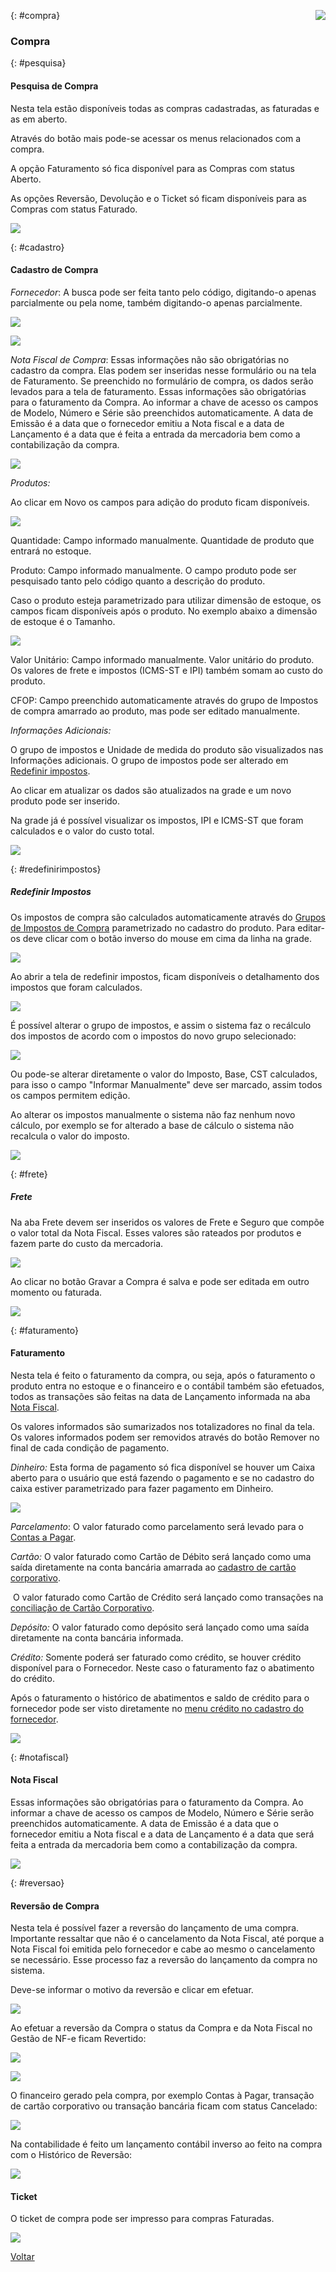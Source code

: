 <a href="http://docs.continentenuvem.com.br/dicas.html#dicas"><img align="right" src="http://docs.continentenuvem.com.br/images/dicas.jpg"></a>



{: #compra}

### Compra

{: #pesquisa}

#### Pesquisa de Compra

Nesta tela estão disponíveis todas as compras cadastradas, as faturadas e as em aberto.

Através do botão mais pode-se acessar os menus relacionados com a compra. 

A opção Faturamento só fica disponível para as Compras com status Aberto.

As opções Reversão, Devolução e o Ticket só ficam disponíveis para as Compras com status Faturado.

![](images/compras_compra_pesquisa.jpg)



{: #cadastro}

#### Cadastro de Compra

*Fornecedor*:  A busca pode ser feita tanto pelo código, digitando-o apenas parcialmente ou pela nome, também digitando-o apenas parcialmente.



![](images/compras_compra_cadastro_fornecedor_codigo.jpg)



![](images/compras_compra_cadastro_fornecedor_nome.jpg)



*Nota Fiscal de Compra*: Essas informações não são obrigatórias no cadastro da compra. Elas podem ser inseridas nesse formulário ou na tela de  Faturamento. Se preenchido no formulário de compra, os dados serão levados para a tela de faturamento. Essas informações são obrigatórias para o faturamento da Compra. Ao informar a chave de acesso os campos de Modelo, Número e Série são preenchidos automaticamente. A data de Emissão é a data que o fornecedor emitiu a Nota fiscal e a data de Lançamento é a data que é feita a entrada da mercadoria bem como a contabilização da compra.

![](images/compras_compra_cadastro_nota_fiscal.jpg)



*Produtos:*

Ao clicar em Novo os campos para adição do produto ficam disponíveis.

![](images/compras_compra_cadastro_produtos_novo.jpg)

Quantidade: Campo informado manualmente. Quantidade de produto que entrará no estoque.        

Produto: Campo informado manualmente. O campo produto pode ser pesquisado tanto pelo código quanto a descrição do produto.

Caso o produto esteja parametrizado para utilizar dimensão de estoque, os campos ficam disponíveis após o produto. No exemplo abaixo a dimensão de estoque é o Tamanho.

![](images/compras_compra_cadastro_produtos.jpg)

Valor Unitário: Campo informado manualmente. Valor unitário do produto. Os valores de frete e impostos (ICMS-ST e IPI) também somam ao custo do produto.

CFOP: Campo preenchido automaticamente através do grupo de Impostos de compra amarrado ao produto, mas pode ser editado manualmente.

*Informações Adicionais:*

O grupo de impostos e Unidade de medida do produto são visualizados nas Informações adicionais. O grupo de impostos pode ser alterado em [Redefinir impostos](compras_compra.md#redefinirimpostos).

Ao clicar em atualizar os dados são atualizados na grade e um novo produto pode ser inserido.

Na grade já é possível visualizar os impostos, IPI e ICMS-ST que foram calculados e o valor do custo total.

![](images/compras_compra_cadastro_produtos_novo2.jpg)



{: #redefinirimpostos}

##### Redefinir Impostos

Os impostos de compra são calculados automaticamente através do [Grupos de Impostos de Compra](estoque_produto.md#fiscaisimpostos) parametrizado no cadastro do produto.  Para editar-os deve clicar com o botão inverso do mouse em cima da linha na grade.

![](images/compras_compra_cadastro_produtos_redefinirimpostos.jpg)



Ao abrir a tela de redefinir impostos, ficam disponíveis o detalhamento dos impostos que foram calculados.

![](images/compras_compra_cadastro_produtos_redefinirimpostos2.jpg)

É possível alterar o grupo de impostos, e assim o sistema faz o recálculo dos impostos de acordo com o impostos do novo grupo selecionado:

![](images/compras_compra_cadastro_produtos_redefinirimpostos3.jpg)

Ou pode-se alterar diretamente o valor do Imposto, Base, CST calculados, para isso o campo "Informar Manualmente" deve ser marcado, assim todos os campos permitem edição.

Ao alterar os impostos manualmente o sistema não faz nenhum novo cálculo, por exemplo se for alterado a base de cálculo o sistema não recalcula o valor do imposto. 

![](images/compras_compra_cadastro_produtos_redefinirimpostos4.jpg)



{: #frete}

##### Frete

Na aba Frete devem ser inseridos os valores de Frete e Seguro que compõe o valor total da Nota Fiscal. Esses valores são rateados por produtos e fazem parte do custo da mercadoria. 



![](images/compras_compra_cadastro_frete.jpg)

Ao clicar no botão Gravar a Compra é salva e pode ser editada em outro momento ou faturada.



![](images/compras_compra_cadastro_gravar.jpg)



{: #faturamento}

#### Faturamento

Nesta tela é feito o faturamento da compra, ou seja, após o faturamento o produto entra no estoque e o financeiro e o contábil também são efetuados, todos as transações são feitas na data de Lançamento informada na aba [Nota Fiscal](compras_compra.md#notafiscal).

Os valores informados são sumarizados nos totalizadores no final da tela.  Os valores informados podem ser removidos através do botão Remover no final de cada condição de pagamento.

*Dinheiro:* Esta forma de pagamento só fica disponível se houver um Caixa aberto para o usuário que está fazendo o pagamento e se no cadastro do caixa estiver parametrizado para fazer pagamento em Dinheiro.

![](images/compras_compra_faturamento_pagamento.jpg)



*Parcelamento*:  O valor faturado como parcelamento será levado para o [Contas a Pagar](financeiro_contas_pagar.md#contaspagar).

*Cartão:* O valor faturado como Cartão de Débito será lançado como uma saída diretamente na conta bancária amarrada ao [cadastro de cartão corporativo](financeiro_cartao_corporativo.md#cadastro).

​             O valor faturado como Cartão de Crédito será lançado como transações na [conciliação de Cartão Corporativo](financeiro_cartao_corporativo.md#conciliacao).

*Depósito:* O valor faturado como depósito será lançado como uma saída diretamente na conta bancária informada.

*Crédito:* Somente poderá ser faturado como crédito, se houver crédito disponível para o Fornecedor. Neste caso o faturamento faz o abatimento do crédito.

Após o faturamento o histórico de abatimentos e saldo de crédito para o fornecedor pode ser visto diretamente no [menu crédito no cadastro do fornecedor](compras_fornecedor.md#credito).

![](images/compras_compra_faturamento_pagamento_credito.jpg)



{: #notafiscal}

#### Nota Fiscal

Essas informações são obrigatórias para o faturamento da Compra. Ao informar a chave de acesso os campos de Modelo, Número e Série serão preenchidos automaticamente. A data de Emissão é a data que o fornecedor emitiu a Nota fiscal e a data de Lançamento é a data que será feita a entrada da mercadoria bem como a contabilização da compra.

![](images/compras_compra_faturamento_nota_fiscal.jpg)



{: #reversao}

#### Reversão de Compra

Nesta tela  é possível fazer a reversão do lançamento de uma compra. Importante ressaltar que não é o cancelamento da Nota Fiscal, até porque a Nota Fiscal foi emitida pelo fornecedor e cabe ao mesmo o cancelamento se necessário.  Esse processo faz a reversão do lançamento da compra no sistema.

Deve-se informar o motivo da reversão e clicar em efetuar.

![](images/compras_compra_reversao.jpg)



Ao efetuar a reversão da Compra o status da Compra e da Nota Fiscal no Gestão de NF-e ficam Revertido:

![](images/compras_compra_statusrevertido.jpg)

![](images/compras_compra_statusrevertido2.jpg)



O financeiro gerado pela compra, por exemplo Contas à Pagar, transação de cartão corporativo ou transação bancária ficam com  status Cancelado:

![](images/compras_compra_status_cancelado_contas_pagar.jpg)

 Na contabilidade é feito um lançamento contábil inverso ao feito na compra com o Histórico de Reversão:

![](images/compras_compra_reversao_comprovante_contabil.jpg)



#### Ticket

O ticket de compra pode ser impresso para compras Faturadas.

![](images/compras_compra_ticket.jpg)





[Voltar](compras.md#compras)
